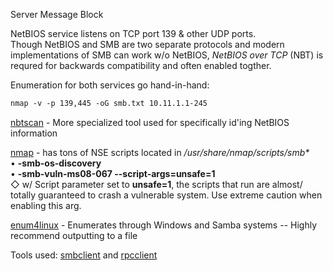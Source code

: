

Server Message Block  
  
NetBIOS service listens on TCP port 139 & other UDP ports.  
Though NetBIOS and SMB are two separate protocols and modern implementations of SMB can work w/o NetBIOS, _NetBIOS over TCP_ (NBT) is requred for backwards compatibility and often enabled togther.  
  
Enumeration for both services go hand-in-hand:  
```bash
nmap -v -p 139,445 -oG smb.txt 10.11.1.1-245
```

  
  
[nbtscan](nbtscan.md) - More specialized tool used for specifically id'ing NetBIOS information  
  
[nmap](Tools.md#nmap) - has tons of NSE scripts located in _/usr/share/nmap/scripts/smb*_  
	• **-smb-os-discovery**  
	• **-smb-vuln-ms08-067 --script-args=unsafe=1**  
		◇ w/ Script parameter set to **unsafe=1**, the scripts that run are almost/ totally guaranteed to crash a vulnerable system. Use extreme caution when enabling this arg.  
  
[enum4linux](enum4linux.md) - Enumerates through Windows and Samba systems -- Highly recommend outputting to a file  
  
  
Tools used: [smbclient](smbclient.md) and [rpcclient](rpcclient.md)